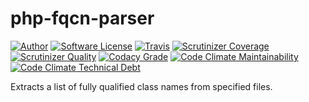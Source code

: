 # php-fqcn-parser

[![Author](https://img.shields.io/badge/author-msvujnovic-blue.svg)](https://github.com/msvujnovic)
[![Software License](https://img.shields.io/badge/license-MIT-brightgreen.svg)](LICENSE)
[![Travis](https://travis-ci.com/msvujnovic/php-fqcn-parser.svg?branch=master)](https://travis-ci.com/msvujnovic/php-fqcn-parser)
[![Scrutinizer Coverage](https://img.shields.io/scrutinizer/coverage/g/msvujnovic/php-fqcn-parser.svg)](https://scrutinizer-ci.com/g/msvujnovic/php-fqcn-parser/code-structure)
[![Scrutinizer Quality](https://img.shields.io/scrutinizer/g/msvujnovic/php-fqcn-parser.svg)](https://scrutinizer-ci.com/g/msvujnovic/php-fqcn-parser)
[![Codacy Grade](https://img.shields.io/codacy/grade/10eef106a5344f4da9350f2506649a1c/master.svg)](https://www.codacy.com/app/msvujnovic/php-fqcn-parser)
[![Code Climate Maintainability](https://img.shields.io/codeclimate/maintainability/msvujnovic/php-fqcn-parser.svg)](https://codeclimate.com/github/msvujnovic/php-fqcn-parser/maintainability)
[![Code Climate Technical Debt](https://img.shields.io/codeclimate/tech-debt/msvujnovic/php-fqcn-parser.svg)](https://codeclimate.com/github/msvujnovic/php-fqcn-parser/maintainability)

Extracts a list of fully qualified class names from specified files.
